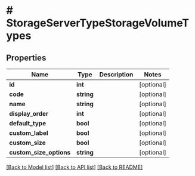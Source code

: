 # # StorageServerTypeStorageVolumeTypes

## Properties

Name | Type | Description | Notes
------------ | ------------- | ------------- | -------------
**id** | **int** |  | [optional]
**code** | **string** |  | [optional]
**name** | **string** |  | [optional]
**display_order** | **int** |  | [optional]
**default_type** | **bool** |  | [optional]
**custom_label** | **bool** |  | [optional]
**custom_size** | **bool** |  | [optional]
**custom_size_options** | **string** |  | [optional]

[[Back to Model list]](../../README.md#models) [[Back to API list]](../../README.md#endpoints) [[Back to README]](../../README.md)
